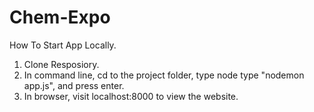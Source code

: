# Chem-Expo

How To Start App Locally.

1) Clone Resposiory.
2) In command line, cd to the project folder, type node type "nodemon app.js", and press enter.
3) In browser, visit localhost:8000 to view the website.
